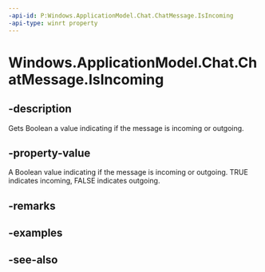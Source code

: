 ----api-id: P:Windows.ApplicationModel.Chat.ChatMessage.IsIncoming
-api-type: winrt property
---<!-- Property syntaxpublic bool IsIncoming { get;  set; }--># Windows.ApplicationModel.Chat.ChatMessage.IsIncoming## -descriptionGets Boolean a value indicating if the message is incoming or outgoing.## -property-valueA Boolean value indicating if the message is incoming or outgoing. TRUE indicates incoming, FALSE indicates outgoing.## -remarks## -examples## -see-also